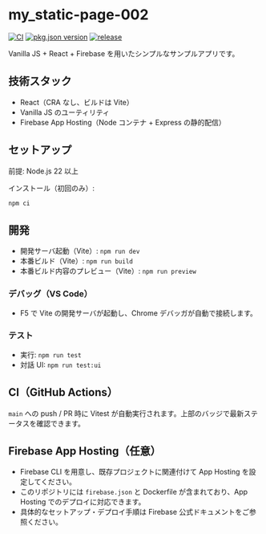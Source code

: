 # my_static-page-002

[![CI](https://github.com/komiyamma/my-static-page-003/actions/workflows/ci.yml/badge.svg?branch=main)](https://github.com/komiyamma/my-static-page-003/actions/workflows/ci.yml)
[![pkg.json version](https://img.shields.io/github/package-json/v/komiyamma/my-static-page-003?label=app%20version&logo=nodedotjs)](https://github.com/komiyamma/my-static-page-003/blob/main/package.json)
[![release](https://img.shields.io/github/v/release/komiyamma/my-static-page-003?sort=semver&display_name=tag&logo=github)](https://github.com/komiyamma/my-static-page-003/releases)

Vanilla JS + React + Firebase を用いたシンプルなサンプルアプリです。

## 技術スタック

- React（CRA なし、ビルドは Vite）
- Vanilla JS のユーティリティ
- Firebase App Hosting（Node コンテナ + Express の静的配信）

## セットアップ

前提: Node.js 22 以上

インストール（初回のみ）:

```bash
npm ci
```

## 開発

- 開発サーバ起動（Vite）: `npm run dev`
- 本番ビルド（Vite）: `npm run build`
- 本番ビルド内容のプレビュー（Vite）: `npm run preview`

### デバッグ（VS Code）

- F5 で Vite の開発サーバが起動し、Chrome デバッガが自動で接続します。

### テスト

- 実行: `npm run test`
- 対話 UI: `npm run test:ui`

## CI（GitHub Actions）

`main` への push / PR 時に Vitest が自動実行されます。上部のバッジで最新ステータスを確認できます。

## Firebase App Hosting（任意）

- Firebase CLI を用意し、既存プロジェクトに関連付けて App Hosting を設定してください。
- このリポジトリには `firebase.json` と Dockerfile が含まれており、App Hosting でのデプロイに対応できます。
- 具体的なセットアップ・デプロイ手順は Firebase 公式ドキュメントをご参照ください。
